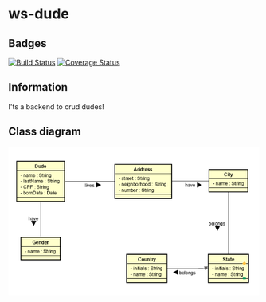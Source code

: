 # ws-dude

## Badges

[![Build Status](https://travis-ci.org/yanBrandao/ws-dude.svg?branch=master)](https://travis-ci.org/yanBrandao/ws-dude)
[![Coverage Status](https://coveralls.io/repos/github/yanBrandao/ws-dude/badge.svg?branch=master)](https://coveralls.io/github/yanBrandao/ws-dude?branch=master)
## Information

I'ts a backend to crud dudes!

## Class diagram
![ClassDiagram](./docs/class-diagram.PNG)
